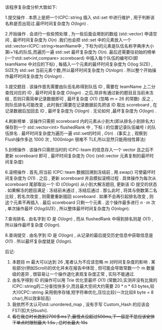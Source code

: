 该程序复杂度分析大致如下:

1.提交操作 . 本质上是把一个ICPC::string 插入 std::set 中进行维护 , 用于判断该名称是否出现过.最坏时间复杂度为 $O(logn)$ .

2.开始操作 . 会进行一些些预处理 , 为一些后面会用到的数组 (std::vector) 申请空间 , 最坏时间复杂度为 $O(n)$ .我们也会把 std::set 中的元素放入一个 std::vector&lt;ICPC::string&gt;teamName中 , 下标为i的元素是队伍名称字典序大小第i+1名的队伍,而遍历一遍 std::set 最坏复杂度为 $O(n)$. 最后还需要往初始的榜单 (一个std::set&lt;int,compare&gt; scoreboard) 中插入每个队伍的编号ID(即 teamName 中对应的下标) , 每插入一个元素的最坏时间复杂度为 O(log SIZE) , SIZE为 std::set 当前元素个数,所以最坏时间复杂度为 $O(nlogn)$ . 所以整个开始操作最坏时间复杂度为 $O(nlogn)$ .

3.提交题目 . 该操作首先需要由队伍名称得到队伍 ID , 需要在 teamName 上二分查找对应的 ID , 最坏时间复杂度 $O(logn)$ . 之后,除非有通过新的题目且当前未冻结 , 否则只需简单记录数据即可 , 最坏复杂度 $O(1)$ (忽略 m = 26 的常数) .反之 , 则队伍排名可能改变 , 此时我们需要在记录数据前先把该 ID 取出 scoreboard , 在记录数据后加回去 ID , 最坏复杂度为 $O(logn)$ . 无论如何 ,最坏复杂度为 $O(logn)$ .

4.刷新榜单 . 该操作只需把 scoreboard 内的元素从小到大(即从排名小到排名大) 保存到一个 std::vector&lt;int&gt; flushedRank 中 , 下标 i 的位置记录队伍编号 i 的队伍排名 . 最坏时间复杂度为遍历一遍 std::set的时间 , $O(n)$ . (事实上 , 观察到Flush操作多达 $1000$ 次 , $1000 n logn$ 很难不 TLE,所以显然只能用线性算法)

5.封榜操作 . 该操作只需把当时的 ICPC::team 的信息存入一个 vector 且之后不更新 scoreboard 即可 , 最坏时间复杂度为 $O(n)$  (std::vector 元素复制的最坏时间复杂度)

6.滚榜操作 . 首先,将当前 ICPC::team 数据回溯到冻结前 , 用.swap() 可使最坏时间复杂度为 $O(1)$ . 之后 , 更新 scoreboard 并且模拟滚榜过程 . 具体操作为每次从 scoreboard 尾部取出一个 ID ($O(logn)$) 从小到大解冻题目, 更新该 ID 提交的状态 . 如果解冻的题目满足 : 冻结前未通过 , 冻结后通过 . 那么此时 , 将其与倒数第二名比较 , 若名次改变 , 则需要重新插回 scoreboard . 如果不会再引起排名改变 , 则这个元素不再插入 . 最后 scoreboard 只剩一个元素 . 这个操作最多进行 $n \cdot m$ 次 , 单次操作最坏 $O(log SIZE)$ , 所以整体最坏时间复杂度为 $O(nlogn)$.

7.查询排名 . 由名字到 ID 是 $O(logn)$ , 而从 flushedRank 中得到排名则是 $O(1)$ , 所以操作最坏复杂度 $O(logn)$.

8.查询提交 . 由名字到 ID 是 $O(logn)$ , 从记录的最后提交历史信息中获取信息是 $O(1)$ . 所以最坏复杂度就是 $O(logn)$.

后记:

1. 本题目 m 最大可以达到 26 ,笔者认为不应该忽略 m 对时间复杂度的影响 . 某些部分(例如Scroll)的优化并未在报告中体现 , 但可能会导致常数一个 m 数量级的差异 , 很容易让一个操作退化表观复杂度正常 , 实际不能通过.
2. 由名字得到 ID 的操作可以用 Trie 优化至最坏 $O(1)$ (常数20,实测并没有比我的ICPC::string的二分查找快多少,而且最大空间大约需要 20 * n * 63 bytes,较大)(ICPC::string 采用倒序存储,短字符串优化,压位比较(一次比较8 byte = 8 char),所以效率较高)
3. 我依然不太认可std::unordered_map , 没有手写 Custom_Hash 的应该会 FST(扣大分bushi).
4. ~~看在我总时长跑到2700多ms了,最慢点没超过500ms,下一届是不是应该安排下单点时限制最大 1.5s , 总时长最大 10s~~
